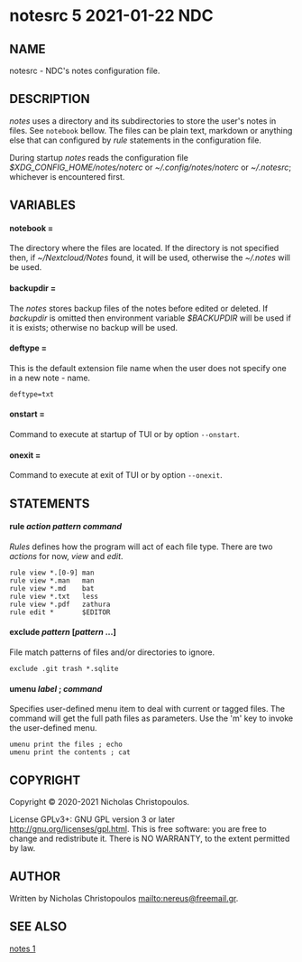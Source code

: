 # notesrc 5 2021-01-22 NDC
## NAME
notesrc - NDC's notes configuration file.

## DESCRIPTION
*notes* uses a directory and its subdirectories to store the user's notes in files.
See `notebook` bellow.
The files can be plain text, markdown or anything else that
can configured by *rule* statements in the configuration file.

During startup *notes* reads the configuration file
*$XDG\_CONFIG\_HOME/notes/noterc* or *~/.config/notes/noterc* or *~/.notesrc*;
whichever is encountered first.

## VARIABLES

#### notebook = <directory>
The directory where the files are located.
If the directory is not specified then,
if *~/Nextcloud/Notes* found, it will
be used, otherwise the *~/.notes* will be used.

#### backupdir = <directory>
The *notes* stores backup files of the notes before edited or deleted.
If *backupdir* is omitted then environment variable *$BACKUPDIR* will be used if it is exists;
otherwise no backup will be used.

#### deftype = <extension>
This is the default extension file name when the user does not specify one in a new
note - name.

```
deftype=txt
```

#### onstart = <command-line>
Command to execute at startup of TUI or by option `--onstart`.

#### onexit = <command-line>
Command to execute at exit of TUI or by option `--onexit`.

## STATEMENTS

#### rule *action* *pattern* *command*
*Rules* defines how the program will act of each file type.
There are two *actions* for now, *view* and *edit*.

```
rule view *.[0-9] man
rule view *.man   man
rule view *.md    bat
rule view *.txt   less
rule view *.pdf   zathura
rule edit *       $EDITOR
```

#### exclude *pattern* [*pattern* ...]
File match patterns of files and/or directories to ignore.

```
exclude .git trash *.sqlite
```

#### umenu *label* ; *command*
Specifies user-defined menu item to deal with current or tagged files.
The command will get the full path files as parameters.
Use the 'm' key to invoke the user-defined menu.

```
umenu print the files ; echo
umenu print the contents ; cat
```

## COPYRIGHT
Copyright © 2020-2021 Nicholas Christopoulos.

License GPLv3+: GNU GPL version 3 or later <http://gnu.org/licenses/gpl.html>.
This is free software: you are free to change and redistribute it.
There is NO WARRANTY, to the extent permitted by law.

## AUTHOR
Written by Nicholas Christopoulos <mailto:nereus@freemail.gr>.

## SEE ALSO
[notes 1](man)

